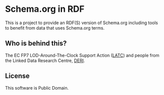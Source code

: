 # Schema.org in RDF

This is a project to provide an RDF(S) version of Schema.org including tools to benefit from data that uses Schema.org terms.


## Who is behind this?

The EC FP7  LOD-Around-The-Clock Support Action (<a href="http://latc-project.eu/">LATC</a>) and people from the Linked Data Research Centre, [DERI](http://www.deri.ie).

## License

This software is Public Domain.